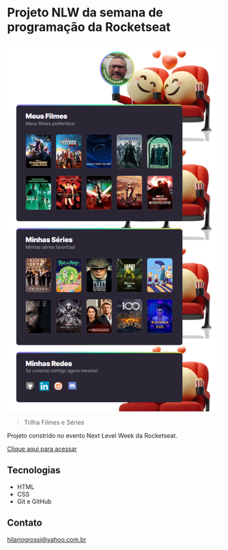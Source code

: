 # Projeto NLW da semana de programação da Rocketseat

![preview](./.github/Projeto-Filmes.png)

> Trilha Filmes e Séries

Projeto constrído no evento Next Level Week da Rocketseat.

[Clique aqui para acessar](https://hilariogrossi.github.io/Projeto-Filmes-Series)

## Tecnologias

- HTML
- CSS
- Git e GitHub

## Contato
hilariogrossi@yahoo.com.br
